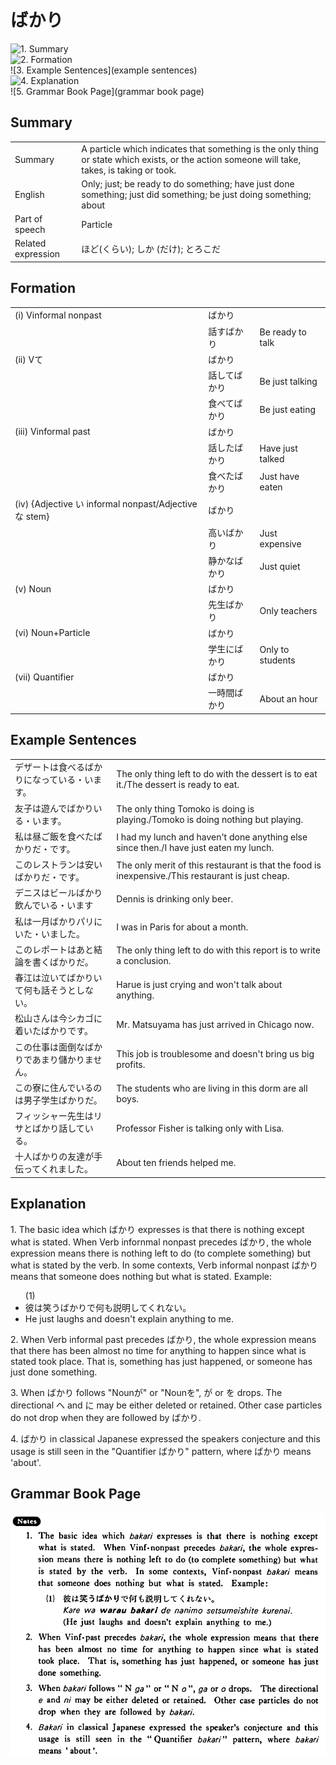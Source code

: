 # ばかり

![1. Summary](summary)<br>
![2. Formation](formation)<br>
![3. Example Sentences](example sentences)<br>
![4. Explanation](explanation)<br>
![5. Grammar Book Page](grammar book page)<br>


## Summary

<table><tr>   <td>Summary</td>   <td>A particle which indicates that something is the only thing or state which exists, or the action someone will take, takes, is taking or took.</td></tr><tr>   <td>English</td>   <td>Only; just; be ready to do something; have just done something; just did something; be just doing something; about</td></tr><tr>   <td>Part of speech</td>   <td>Particle</td></tr><tr>   <td>Related expression</td>   <td>ほど(くらい); しか (だけ); とろこだ</td></tr></table>

## Formation

<table class="table"><tbody><tr class="tr head"><td class="td"><span class="numbers">(i)</span> <span class="bold">Vinformal nonpast</span></td><td class="td"><span class="concept">ばかり</span></td><td class="td"></td></tr><tr class="tr"><td class="td"></td><td class="td"><span>話す</span><span class="concept">ばかり</span></td><td class="td"><span>Be ready to talk</span></td></tr><tr class="tr head"><td class="td"><span class="numbers">(ii)</span> <span class="bold">Vて</span></td><td class="td"><span class="concept">ばかり</span></td><td class="td"></td></tr><tr class="tr"><td class="td"></td><td class="td"><span>話して</span><span class="concept">ばかり</span></td><td class="td"><span>Be just talking</span></td></tr><tr class="tr"><td class="td"></td><td class="td"><span>食べて</span><span class="concept">ばかり</span></td><td class="td"><span>Be just eating</span></td></tr><tr class="tr head"><td class="td"><span class="numbers">(iii)</span> <span class="bold">Vinformal past</span></td><td class="td"><span class="concept">ばかり</span></td><td class="td"></td></tr><tr class="tr"><td class="td"></td><td class="td"><span>話した</span><span class="concept">ばかり</span></td><td class="td"><span>Have just talked</span></td></tr><tr class="tr"><td class="td"></td><td class="td"><span>食べた</span><span class="concept">ばかり</span></td><td class="td"><span>Just have eaten</span></td></tr><tr class="tr head"><td class="td"><span class="numbers">(iv)</span> <span class="bold">{Adjective い informal nonpast/Adjectiveな stem}</span></td><td class="td"><span class="concept">ばかり</span></td><td class="td"></td></tr><tr class="tr"><td class="td"></td><td class="td"><span>高い</span><span class="concept">ばかり</span></td><td class="td"><span>Just expensive</span></td></tr><tr class="tr"><td class="td"></td><td class="td"><span>静か</span><span class="concept">なばかり</span></td><td class="td"><span>Just quiet</span></td></tr><tr class="tr head"><td class="td"><span class="numbers">(v)</span> <span class="bold">Noun</span></td><td class="td"><span class="concept">ばかり</span></td><td class="td"></td></tr><tr class="tr"><td class="td"></td><td class="td"><span>先生</span><span class="concept">ばかり</span></td><td class="td"><span>Only teachers</span></td></tr><tr class="tr head"><td class="td"><span class="numbers">(vi)</span> <span class="bold">Noun+Particle</span></td><td class="td"><span class="concept">ばかり</span></td><td class="td"></td></tr><tr class="tr"><td class="td"></td><td class="td"><span>学生</span><span class="concept">にばかり</span></td><td class="td"><span>Only to students</span></td></tr><tr class="tr head"><td class="td"><span class="numbers">(vii)</span> <span class="bold">Quantifier</span></td><td class="td"><span class="concept">ばかり</span></td><td class="td"></td></tr><tr class="tr"><td class="td"></td><td class="td"><span>一時間</span><span class="concept">ばかり</span></td><td class="td"><span>About an hour</span></td></tr></tbody></table>

## Example Sentences

<table><tr>   <td>デザートは食べるばかりになっている・います。</td>   <td>The only thing left to do with the dessert is to eat it./The dessert is ready to eat.</td></tr><tr>   <td>友子は遊んでばかりいる・います。</td>   <td>The only thing Tomoko is doing is playing./Tomoko is doing nothing but playing.</td></tr><tr>   <td>私は昼ご飯を食べたばかりだ・です。</td>   <td>I had my lunch and haven't done anything else since then./I have just eaten my lunch.</td></tr><tr>   <td>このレストランは安いばかりだ・です。</td>   <td>The only merit of this restaurant is that the food is inexpensive./This restaurant is just cheap.</td></tr><tr>   <td>デニスはビールばかり飲んでいる・います</td>   <td>Dennis is drinking only beer.</td></tr><tr>   <td>私は一月ばかりパリにいた・いました。</td>   <td>I was in Paris for about a month.</td></tr><tr>   <td>このレポートはあと結論を書くばかりだ。</td>   <td>The only thing left to do with this report is to write a conclusion.</td></tr><tr>   <td>春江は泣いてばかりいて何も話そうとしない。</td>   <td>Harue is just crying and won't talk about anything.</td></tr><tr>   <td>松山さんは今シカゴに着いたばかりです。</td>   <td>Mr. Matsuyama has just arrived in Chicago now.</td></tr><tr>   <td>この仕事は面倒なばかりであまり儲かりません。</td>   <td>This job is troublesome and doesn't bring us big profits.</td></tr><tr>   <td>この寮に住んでいるのは男子学生ばかりだ。</td>   <td>The students who are living in this dorm are all boys.</td></tr><tr>   <td>フィッシャー先生はリサとばかり話している。</td>   <td>Professor Fisher is talking only with Lisa.</td></tr><tr>   <td>十人ばかりの友達が手伝ってくれました。</td>   <td>About ten friends helped me.</td></tr></table>

## Explanation

<p>1. The basic idea which <span class="cloze">ばかり</span> expresses is that there is nothing except what is stated. When Verb infornmal nonpast precedes <span class="cloze">ばかり</span>, the whole expression means there is nothing left to do (to complete something) but what is stated by the verb. In some contexts, Verb informal nonpast <span class="cloze">ばかり</span> means that someone does nothing but what is stated. Example:</p>  <ul>(1) <li>彼は笑う<span class="cloze">ばかり</span>で何も説明してくれない。</li> <li>He just laughs and doesn't explain anything to me.</li> </ul>  <p>2. When Verb informal past precedes <span class="cloze">ばかり</span>, the whole expression means that there has been almost no time for anything to happen since what is stated took place. That is, something has just happened, or someone has just done something.</p>  <p>3. When <span class="cloze">ばかり</span> follows "Nounが" or "Nounを", が or を drops. The directional へ and に may be either deleted or retained. Other case particles do not drop when they are followed by <span class="cloze">ばかり</span>.</p>  <p>4. <span class="cloze">ばかり</span> in classical Japanese expressed the speakers conjecture and this usage is still seen in the "Quantifier <span class="cloze">ばかり</span>" pattern, where <span class="cloze">ばかり</span> means 'about'.</p>

## Grammar Book Page

![](../img/Basicばかり.png)

